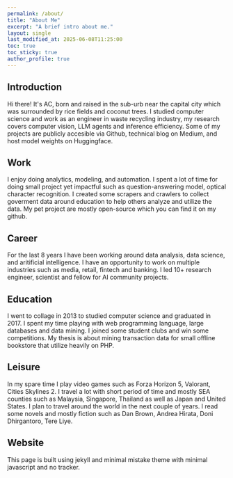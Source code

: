 ```yaml
---
permalink: /about/
title: "About Me"
excerpt: "A brief intro about me."
layout: single
last_modified_at: 2025-06-08T11:25:00
toc: true
toc_sticky: true
author_profile: true
---
```


## Introduction
Hi there! 
It's AC, born and raised in the sub-urb near the capital city which was surrounded by rice fields and coconut trees.
I studied computer science and work as an engineer in waste recycling industry, my research covers computer vision, LLM agents and inference efficiency.
Some of my projects are publicly accesible via Github, technical blog on Medium, and host model weights on Huggingface.

## Work
I enjoy doing analytics, modeling, and automation. I spent a lot of time for doing small project yet impactful such as question-answering model, optical character recognition.
I created some scrapers and crawlers to collect goverment data around education to help others analyze and utilize the data. My pet project are mostly open-source which you can find it on my github. 

## Career
For the last 8 years I have been working around data analysis, data science, and aritificial intelligence. I have an opportunity to work on multiple industries such as media, retail, fintech and banking. I led 10+ research engineer, scientist and fellow for AI community projects. 

## Education
I went to collage in 2013 to studied computer science and graduated in 2017. I spent my time playing with web programming language, large databases and data mining. 
I joined some student clubs and win some competitions. My thesis is about mining transaction data for small offline bookstore that utilize heavily on PHP.

## Leisure
In my spare time I play video games such as Forza Horizon 5, Valorant, Cities Skylines 2. 
I travel a lot with short period of time and mostly SEA counties such as Malaysia, Singapore, Thailand as well as Japan and United States. I plan to travel around the world in the next couple of years.
I read some novels and mostly fiction such as Dan Brown, Andrea Hirata, Doni Dhirgantoro, Tere Liye.

## Website
This page is built using jekyll and minimal mistake theme with minimal javascript and no tracker.